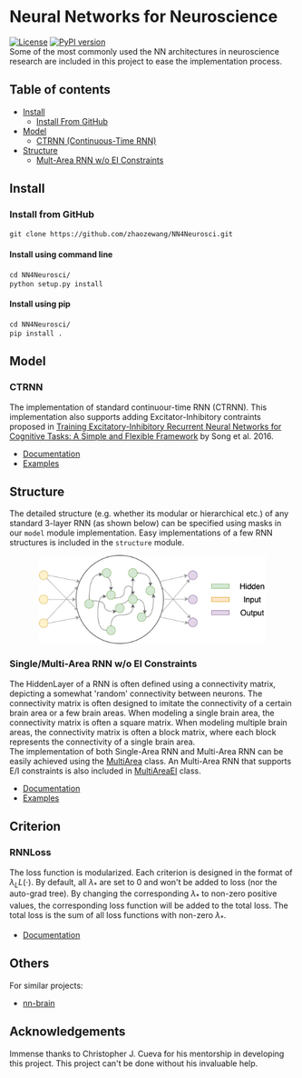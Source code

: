 # Neural Networks for Neuroscience
[![License](https://img.shields.io/badge/License-MIT-yellow.svg)](https://opensource.org/licenses/MIT)
[![PyPI version](https://badge.fury.io/py/nn4n.svg)](https://badge.fury.io/py/nn4n)
<br>
Some of the most commonly used the NN architectures in neuroscience research are included in this project to ease the implementation process.

## Table of contents
- [Install](#install)
    - [Install From GitHub](#install-from-github)
- [Model](#model)
    - [CTRNN (Continuous-Time RNN)](#CTRNN)
- [Structure](#structure)
    - [Mult-Area RNN w/o EI Constraints](#singlemulti-area-rnn-wo-ei-constraints)


## Install
### Install from GitHub
```
git clone https://github.com/zhaozewang/NN4Neurosci.git
```
#### Install using command line
```
cd NN4Neurosci/
python setup.py install
```
#### Install using pip
```
cd NN4Neurosci/
pip install .
```


## Model
### CTRNN
The implementation of standard continuour-time RNN (CTRNN). This implementation also supports adding Excitator-Inhibitory contraints proposed in [Training Excitatory-Inhibitory Recurrent Neural Networks for Cognitive Tasks: A Simple and Flexible Framework](https://doi.org/10.1371/journal.pcbi.1004792) by Song et al. 2016.

- [Documentation](./docs/CTRNN.md)
- [Examples](./examples/CTRNN.ipynb)

## Structure
The detailed structure (e.g. whether its modular or hierarchical etc.) of any standard 3-layer RNN (as shown below) can be specified using masks in our `model` module implementation. Easy implementations of a few RNN structures is included in the `structure` module.

<p align="center"><img src="./img/RNN_structure.png" width="400"></p>

### Single/Multi-Area RNN w/o EI Constraints
The HiddenLayer of a RNN is often defined using a connectivity matrix, depicting a somewhat 'random' connectivity between neurons. The connectivity matrix is often designed to imitate the connectivity of a certain brain area or a few brain areas. When modeling a single brain area, the connectivity matrix is often a square matrix. When modeling multiple brain areas, the connectivity matrix is often a block matrix, where each block represents the connectivity of a single brain area.<br>
The implementation of both Single-Area RNN and Multi-Area RNN can be easily achieved using the [MultiArea](./nn4n/structure/multi_area.py) class. An Multi-Area RNN that supports E/I constraints is also included in [MultiAreaEI](./nn4n/structure/multi_area_ei.py) class.

- [Documentation](./docs/structure.md)
- [Examples](./examples/MultiArea.ipynb)


## Criterion
### RNNLoss
The loss function is modularized. Each criterion is designed in the format of $\lambda_L L(\cdot)$. By default, all $\lambda_{*}$ are set to 0 and won't be added to loss (nor the auto-grad tree). By changing the corresponding $\lambda_{*}$ to non-zero positive values, the corresponding loss function will be added to the total loss. The total loss is the sum of all loss functions with non-zero $\lambda_{*}$.
- [Documentation](./docs/criterion.md)

## Others
For similar projects: 
- [nn-brain](https://github.com/gyyang/nn-brain)

## Acknowledgements
Immense thanks to Christopher J. Cueva for his mentorship in developing this project. This project can't be done without his invaluable help.